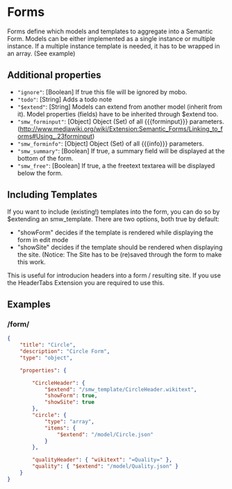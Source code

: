 Forms
=====
Forms define which models and templates to aggregate into a Semantic Form.
Models can be either implemented as a single instance or multiple instance. If a multiple instance template is needed, it has to be wrapped in an array. (See example)

Additional properties
---------------------
* `"ignore"`: [Boolean]  If true this file will be ignored by mobo.
* `"todo"`: [String] Adds a todo note
* `"$extend"`: [String] Models can extend from another model (inherit from it). Model properties (fields) have to be inherited through $extend too.
* `"smw_forminput"`: [Object] Object (Set) of all {{{forminput}}} parameters. (http://www.mediawiki.org/wiki/Extension:Semantic_Forms/Linking_to_forms#Using_.23forminput)
* `"smw_forminfo"`: [Object] Object (Set) of all {{{info}}} parameters.
* `"smw_summary"`: [Boolean] If true, a summary field will be displayed at the bottom of the form.
* `"smw_free"`: [Boolean] If true, a the freetext textarea will be displayed below the form.


Including Templates
-------------------
If you want to include (existing!) templates into the form, you can do so by $extending an smw_template.
There are two options, both true by default:
 * "showForm" decides if the template is rendered while displaying the form in edit mode
 * "showSite" decides if the template should be rendered when displaying the site. (Notice: The Site has to be (re)saved through the form to make this work.

This is useful for introducion headers into a form / resulting site. If you use the HeaderTabs Extension you are required to use this.

Examples
--------

### /form/
```json
{
    "title": "Circle",
    "description": "Circle Form",
    "type": "object",

    "properties": {

        "CircleHeader": {
            "$extend": "/smw_template/CircleHeader.wikitext",
            "showForm": true,
            "showSite": true
        },
        "circle": {
            "type": "array",
            "items": {
                "$extend": "/model/Circle.json"
            }
        },

        "qualityHeader": { "wikitext": "=Quality=" },
        "quality": { "$extend": "/model/Quality.json" }
    }
}
```